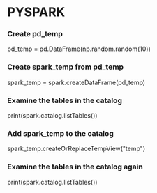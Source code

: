 # PYSPARK



### Create pd_temp
pd_temp = pd.DataFrame(np.random.random(10))

### Create spark_temp from pd_temp
spark_temp = spark.createDataFrame(pd_temp)

### Examine the tables in the catalog
print(spark.catalog.listTables())

### Add spark_temp to the catalog
spark_temp.createOrReplaceTempView("temp")

### Examine the tables in the catalog again
print(spark.catalog.listTables())
